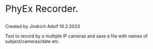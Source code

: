 <p style="font-size:30px">PhyEx Recorder.</p>

Created by Jindrich Adolf 16.2.2023

Tool to record by a multiple IP cameras and save a file with names of subject/cameras/date etc.
